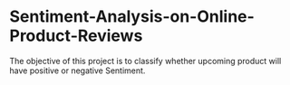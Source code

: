 # Sentiment-Analysis-on-Online-Product-Reviews
The objective of this project is to classify whether upcoming product will have positive or negative Sentiment.   
